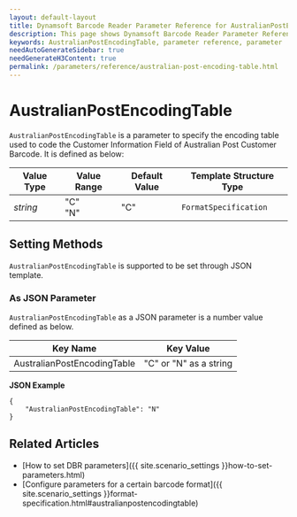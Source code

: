 ```yaml
---
layout: default-layout
title: Dynamsoft Barcode Reader Parameter Reference for AustralianPostEncodingTable
description: This page shows Dynamsoft Barcode Reader Parameter Reference for AustralianPostEncodingTable.
keywords: AustralianPostEncodingTable, parameter reference, parameter
needAutoGenerateSidebar: true
needGenerateH3Content: true
permalink: /parameters/reference/australian-post-encoding-table.html
---
```



# AustralianPostEncodingTable 

`AustralianPostEncodingTable` is a parameter to specify the encoding table used to code the Customer Information Field of Australian Post Customer Barcode. It is defined as below:

| Value Type | Value Range | Default Value | Template Structure Type |
| ---------- | ----------- | ------------- | ----------------------- |
| *string* | "C"<br>"N" | "C"  | `FormatSpecification` |


    
## Setting Methods
`AustralianPostEncodingTable` is supported to be set through JSON template.

### As JSON Parameter
`AustralianPostEncodingTable` as a JSON parameter is a number value defined as below.   

| Key Name | Key Value |
| -------- | --------- |
| AustralianPostEncodingTable | "C" or "N" as a string |


**JSON Example**   
```
{
    "AustralianPostEncodingTable": "N"
}
```


<!--
## Impacts on Performance
### Speed
`AustralianPostEncodingTable` has no influence on the Speed.

### Read Rate
Setting `AustralianPostEncodingTable` to an appropriate value when detecting Australian Post Customer Barcode may improve the Read Rate. 

### Accuracy
Setting `AustralianPostEncodingTable` to an appropriate value when detecting Australian Post Customer Barcode may improve the Accuracy.

-->
## Related Articles
- [How to set DBR parameters]({{ site.scenario_settings }}how-to-set-parameters.html)
- [Configure parameters for a certain barcode format]({{ site.scenario_settings }}format-specification.html#australianpostencodingtable)
